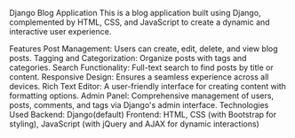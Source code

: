 Django Blog Application
This is a  blog application built using Django, complemented by HTML, CSS, and JavaScript to create a dynamic and interactive user experience.

Features
Post Management: Users can create, edit, delete, and view blog posts.
Tagging and Categorization: Organize posts with tags and categories.
Search Functionality: Full-text search to find posts by title or content.
Responsive Design: Ensures a seamless experience across all devices.
Rich Text Editor: A user-friendly interface for creating content with formatting options.
Admin Panel: Comprehensive management of users, posts, comments, and tags via Django's admin interface.
Technologies Used
Backend: Django(default)
Frontend: HTML, CSS (with Bootstrap for styling), JavaScript (with jQuery and AJAX for dynamic interactions)
